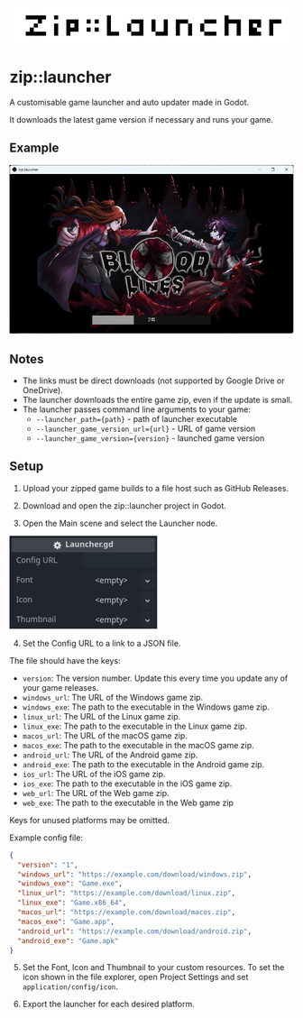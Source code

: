 ![Banner](https://github.com/Joy-less/zip-launcher/blob/main/Assets/Banner%204x.png?raw=true)

# zip::launcher

A customisable game launcher and auto updater made in Godot.

It downloads the latest game version if necessary and runs your game.

## Example

![Launcher Preview](https://github.com/Joy-less/zip-launcher/blob/main/Assets/LauncherPreview.jpg?raw=true)

## Notes

- The links must be direct downloads (not supported by Google Drive or OneDrive).
- The launcher downloads the entire game zip, even if the update is small.
- The launcher passes command line arguments to your game:
  - `--launcher_path={path}` - path of launcher executable
  - `--launcher_game_version_url={url}` - URL of game version
  - `--launcher_game_version={version}` - launched game version

## Setup

1. Upload your zipped game builds to a file host such as GitHub Releases.

2. Download and open the zip::launcher project in Godot.

3. Open the Main scene and select the Launcher node.

![Configuration Preview](https://github.com/Joy-less/zip-launcher/blob/main/Assets/ConfigPreview.png?raw=true)

4. Set the Config URL to a link to a JSON file.

The file should have the keys:
- `version`: The version number. Update this every time you update any of your game releases.
- `windows_url`: The URL of the Windows game zip.
- `windows_exe`: The path to the executable in the Windows game zip.
- `linux_url`: The URL of the Linux game zip.
- `linux_exe`: The path to the executable in the Linux game zip.
- `macos_url`: The URL of the macOS game zip.
- `macos_exe`: The path to the executable in the macOS game zip.
- `android_url`: The URL of the Android game zip.
- `android_exe`: The path to the executable in the Android game zip.
- `ios_url`: The URL of the iOS game zip.
- `ios_exe`: The path to the executable in the iOS game zip.
- `web_url`: The URL of the Web game zip.
- `web_exe`: The path to the executable in the Web game zip

Keys for unused platforms may be omitted.

Example config file:
```json
{
  "version": "1",
  "windows_url": "https://example.com/download/windows.zip",
  "windows_exe": "Game.exe",
  "linux_url": "https://example.com/download/linux.zip",
  "linux_exe": "Game.x86_64",
  "macos_url": "https://example.com/download/macos.zip",
  "macos_exe": "Game.app",
  "android_url": "https://example.com/download/android.zip",
  "android_exe": "Game.apk"
}
```

5. Set the Font, Icon and Thumbnail to your custom resources. To set the icon shown in the file explorer, open Project Settings and set `application/config/icon`.

6. Export the launcher for each desired platform.